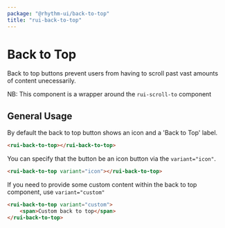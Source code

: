 ```yaml
---
package: "@rhythm-ui/back-to-top"
title: "rui-back-to-top"
---
```


# Back to Top
Back to top buttons prevent users from having to scroll past vast amounts of content unecessarily.

NB: This component is a wrapper around the `rui-scroll-to` component

## General Usage
By default the back to top button 
shows an icon and a 'Back to Top' label.

```html preview
<rui-back-to-top></rui-back-to-top>
```

You can specify that the button be an icon button via the `variant="icon"`. 

```html preview
<rui-back-to-top variant="icon"></rui-back-to-top>
```

If you need to provide some custom content within the back to top component, use `variant="custom"`

```html preview
<rui-back-to-top variant="custom">
    <span>Custom back to top</span>
</rui-back-to-top>
```